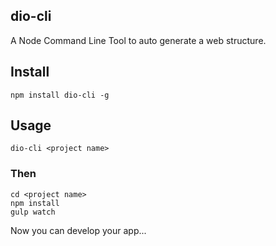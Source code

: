 ## dio-cli
A Node Command Line Tool to auto generate a web structure.

## Install

    npm install dio-cli -g

## Usage

    dio-cli <project name>


### Then

    cd <project name>
    npm install
    gulp watch

Now you can develop your app...